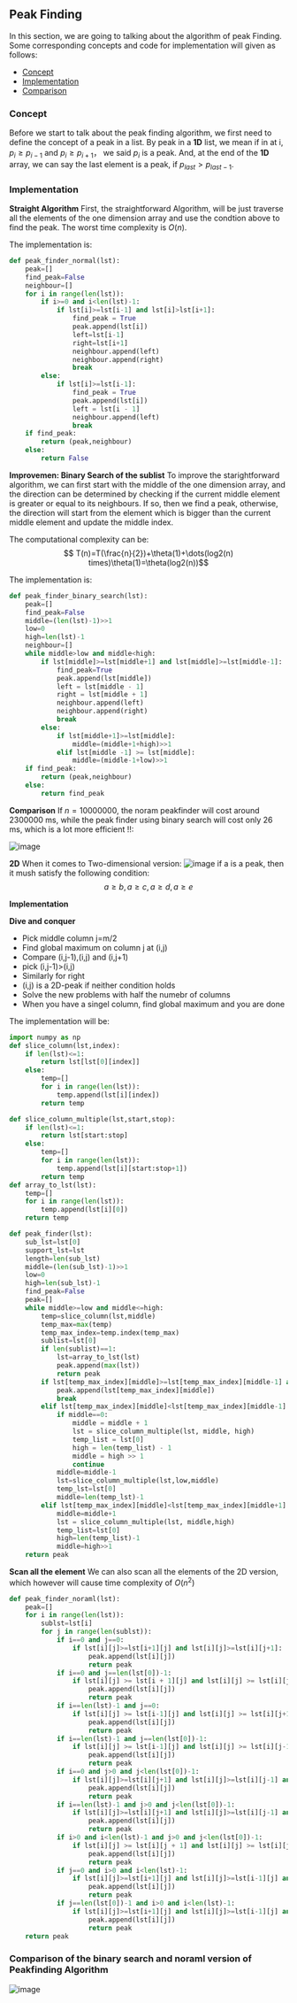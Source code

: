 ## Peak Finding
In this section, we are going to talking about the algorithm of peak Finding. Some corresponding concepts and code for implementation will given as follows:
- [Concept](#concept)
- [Implementation](#implementation)
- [Comparison](#comparison-of-the-binary-search-and-noraml-version-of-peakfinding-algorithm)


### Concept
Before we start to talk about the peak finding algorithm, we first need to define the concept of a peak in a list. By peak in a **1D** list, we mean if in at i, $p_i \geq p_{i-1}$ and $p_i \geq p_{i+1}$， we said $p_i$ is a peak. And, at the end of the **1D** array, we can say the last element is a peak, if $p_{last}>p_{last-1}$.

### Implementation

**Straight Algorithm**
First, the straightforward Algorithm, will be just traverse all the elements of the one dimension array and use the condtion above to find the peak. The worst time complexity is $O(n)$. 

The implementation is:
```python
def peak_finder_normal(lst):
    peak=[]
    find_peak=False
    neighbour=[]
    for i in range(len(lst)):
        if i>=0 and i<len(lst)-1:
            if lst[i]>=lst[i-1] and lst[i]>lst[i+1]:
                find_peak = True
                peak.append(lst[i])
                left=lst[i-1]
                right=lst[i+1]
                neighbour.append(left)
                neighbour.append(right)
                break
        else:
            if lst[i]>=lst[i-1]:
                find_peak = True
                peak.append(lst[i])
                left = lst[i - 1]
                neighbour.append(left)
                break
    if find_peak:
        return (peak,neighbour)
    else:
        return False
```
**Improvemen: Binary Search of the sublist**
To improve the starightforward algorithm, we can first start with the middle of the one dimension array, and the direction can be determined by checking if the current middle element is greater or equal to its neighbours. If so, then we find a peak, otherwise, the direction will start from the element which is bigger than the current middle element and update the middle index.

The computational complexity can be:
$$ T(n)=T(\frac{n}{2})+\theta(1)+\dots(log2(n) times)\theta(1)=\theta(log2(n))$$

The implementation is:
```python
def peak_finder_binary_search(lst):
    peak=[]
    find_peak=False
    middle=(len(lst)-1)>>1
    low=0
    high=len(lst)-1
    neighbour=[]
    while middle>low and middle<high:
        if lst[middle]>=lst[middle+1] and lst[middle]>=lst[middle-1]:
            find_peak=True
            peak.append(lst[middle])
            left = lst[middle - 1]
            right = lst[middle + 1]
            neighbour.append(left)
            neighbour.append(right)
            break
        else:
            if lst[middle+1]>=lst[middle]:
                middle=(middle+1+high)>>1
            elif lst[middle -1] >= lst[middle]:
                middle=(middle-1+low)>>1
    if find_peak:
        return (peak,neighbour)
    else:
        return find_peak 
```

**Comparison**
If $n=10000000$, the noram peakfinder will cost around 2300000 ms, while the peak finder using binary search will cost only 26 ms, which is a lot more efficient !!:

![image](https://github.com/lyb1234567/CS_Self_Study/blob/master/MIT-6.006/PeakFinding/image/Comparison.png?raw=true)

**2D**
When it comes to Two-dimensional version:
![image](https://github.com/lyb1234567/CS_Self_Study/blob/master/MIT-6.006/PeakFinding/image/2D.PNG?raw=true)
if a is a peak, then it mush satisfy the following condition:
$$a\geq b, a\geq c, a\geq d, a\geq e$$

**Implementation**

**Dive and conquer** 
- Pick middle column j=m/2
- Find global maximum on column j at (i,j)
- Compare (i,j-1),(i,j) and (i,j+1)
- pick (i,j-1)>(i,j)
- Similarly for right
- (i,j) is a 2D-peak if neither condition holds
- Solve the new problems with half the numebr of columns
- When you have a singel column, find global maximum and you are done

The implementation will be:
```python
import numpy as np
def slice_column(lst,index):
    if len(lst)<=1:
        return lst[lst[0][index]]
    else:
        temp=[]
        for i in range(len(lst)):
            temp.append(lst[i][index])
        return temp

def slice_column_multiple(lst,start,stop):
    if len(lst)<=1:
        return lst[start:stop]
    else:
        temp=[]
        for i in range(len(lst)):
            temp.append(lst[i][start:stop+1])
        return temp
def array_to_lst(lst):
    temp=[]
    for i in range(len(lst)):
        temp.append(lst[i][0])
    return temp

def peak_finder(lst):
    sub_lst=lst[0]
    support_lst=lst
    length=len(sub_lst)
    middle=(len(sub_lst)-1)>>1
    low=0
    high=len(sub_lst)-1
    find_peak=False
    peak=[]
    while middle>=low and middle<=high:
        temp=slice_column(lst,middle)
        temp_max=max(temp)
        temp_max_index=temp.index(temp_max)
        sublist=lst[0]
        if len(sublist)==1:
            lst=array_to_lst(lst)
            peak.append(max(lst))
            return peak
        if lst[temp_max_index][middle]>=lst[temp_max_index][middle-1] and lst[temp_max_index][middle]>=lst[temp_max_index][middle+1]:
            peak.append(lst[temp_max_index][middle])
            break
        elif lst[temp_max_index][middle]<lst[temp_max_index][middle-1]:
            if middle==0:
                middle = middle + 1
                lst = slice_column_multiple(lst, middle, high)
                temp_list = lst[0]
                high = len(temp_list) - 1
                middle = high >> 1
                continue
            middle=middle-1
            lst=slice_column_multiple(lst,low,middle)
            temp_lst=lst[0]
            middle=len(temp_lst)-1
        elif lst[temp_max_index][middle]<lst[temp_max_index][middle+1]:
            middle=middle+1
            lst = slice_column_multiple(lst, middle,high)
            temp_list=lst[0]
            high=len(temp_list)-1
            middle=high>>1
    return peak
```
**Scan all the element**
We can also scan all the elements of the 2D version, which however will cause time complexity of $O(n^2)$
```python
def peak_finder_noraml(lst):
    peak=[]
    for i in range(len(lst)):
        sublst=lst[i]
        for j in range(len(sublst)):
            if i==0 and j==0:
                if lst[i][j]>=lst[i+1][j] and lst[i][j]>=lst[i][j+1]:
                    peak.append(lst[i][j])
                    return peak
            if i==0 and j==len(lst[0])-1:
                if lst[i][j] >= lst[i + 1][j] and lst[i][j] >= lst[i][j-1]:
                    peak.append(lst[i][j])
                    return peak
            if i==len(lst)-1 and j==0:
                if lst[i][j] >= lst[i-1][j] and lst[i][j] >= lst[i][j+1]:
                    peak.append(lst[i][j])
                    return peak
            if i==len(lst)-1 and j==len(lst[0])-1:
                if lst[i][j] >= lst[i-1][j] and lst[i][j] >= lst[i][j-1]:
                    peak.append(lst[i][j])
                    return peak
            if i==0 and j>0 and j<len(lst[0])-1:
                if lst[i][j]>=lst[i][j+1] and lst[i][j]>=lst[i][j-1] and lst[i][j]>=lst[i+1][j]:
                    peak.append(lst[i][j])
                    return peak
            if i==len(lst)-1 and j>0 and j<len(lst[0])-1:
                if lst[i][j]>=lst[i][j+1] and lst[i][j]>=lst[i][j-1] and lst[i][j]>=lst[i-1][j]:
                    peak.append(lst[i][j])
                    return peak
            if i>0 and i<len(lst)-1 and j>0 and j<len(lst[0])-1:
                if lst[i][j] >= lst[i][j + 1] and lst[i][j] >= lst[i][j - 1] and lst[i][j] >= lst[i - 1][j] and lst[i][j]>=lst[i+1][j]:
                    peak.append(lst[i][j])
                    return peak
            if j==0 and i>0 and i<len(lst)-1:
                if lst[i][j]>=lst[i+1][j] and lst[i][j]>=lst[i-1][j] and lst[i][j]>=lst[i][j+1]:
                    peak.append(lst[i][j])
                    return peak
            if j==len(lst[0])-1 and i>0 and i<len(lst)-1:
                if lst[i][j]>=lst[i+1][j] and lst[i][j]>=lst[i-1][j] and lst[i][j]>=lst[i][j-1]:
                    peak.append(lst[i][j])
                    return peak
    return peak
```
### Comparison of the binary search and noraml version of Peakfinding Algorithm
![image](https://github.com/lyb1234567/CS_Self_Study/blob/master/MIT-6.006/PeakFinding/image/Comparison2.PNG?raw=true)